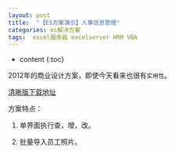 ```yaml
---
layout: post
title:  "【ES方案演示】人事信息管理"
categories: es解决方案
tags:  excel服务器 excelserver HRM VBA 
---
```


* content
{:toc}

2012年的商业设计方案，即使今天看来也很有`实用性`。

[清晰版下载地址](http://pan.baidu.com/s/1dDw3cYX)

方案特点：

1. 单界面执行查，增，改。

2. 批量导入员工照片。